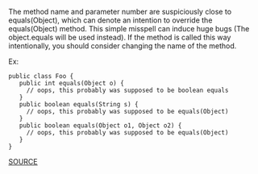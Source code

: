 The method name and parameter number are suspiciously close to equals(Object), which can denote an intention to override the equals(Object) method.
This simple misspell can induce huge bugs (The object.equals will be used instead).
If the method is called this way intentionally, you should consider changing the name of the method.

Ex:

    public class Foo {
       public int equals(Object o) {
         // oops, this probably was supposed to be boolean equals
       }
       public boolean equals(String s) {
         // oops, this probably was supposed to be equals(Object)
       }
       public boolean equals(Object o1, Object o2) {
         // oops, this probably was supposed to be equals(Object)
       }
    }

[SOURCE](http://pmd.sourceforge.net/pmd-5.3.2/pmd-java/rules/java/naming.html#SuspiciousEqualsMethodName)

